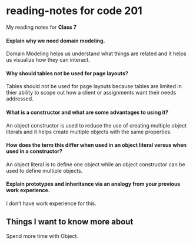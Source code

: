 # reading-notes for code 201
My reading notes for **Class 7**

#### Explain why we need domain modeling.

Domain Modeling helps us understand what things are related and it helps us visualize how they can interact.

#### Why should tables not be used for page layouts?

Tables should not be used for page layouts because tables are limited in thier ability to scope out how a client or assignments want their needs addressed.

#### What is a constructor and what are some advantages to using it?

An object constructor is used to reduce the use of creating multiple object literals and it helps create multiple objects with the same properties.

#### How does the term this differ when used in an object literal versus when used in a constructor?

An object literal is to define one object while an object constructor can be used to define multiple objects.

#### Explain prototypes and inheritance via an analogy from your previous work experience.

I don’t have work experience for this. 


## Things I want to know more about

Spend more time with Object.